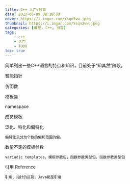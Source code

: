 ```yaml
---
title: C++ 入门/扫盲
date: 2023-06-09 08:18:00
cover: https://i.imgur.com/Ysqn3vw.jpeg
thumbnail: https://i.imgur.com/Ysqn3vw.jpeg
categories: [编程, C++, 扫盲]
tags:
    - c++
    - 入门
    - TODO
toc: true
---
```

简单列出一些C++语言的特点和知识，目前处于“知其然”阶段。
<!--more-->
智能指针

仿函数

模板类

namespace

成员模板

泛化、特化和偏特化

    偏特化又分为个数的偏和范围的偏。

数量不定的模板参数

    variadic templates，模板参数包，函数参数类型包，函数参数类型包

引用 Reference

    引用、指针的区别，Java都是引用